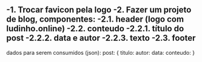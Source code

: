 -1. Trocar favicon pela logo
-2. Fazer um projeto de blog, componentes:
    -2.1. header (logo com ludinho.online)
    -2.2. conteudo
        -2.2.1. título do post
        -2.2.2. data e autor
        -2.2.3. texto
    -2.3. footer
---
dados para serem consumidos (json):
post: {
    titulo: 
    autor: 
    data: 
    conteudo: 
}
